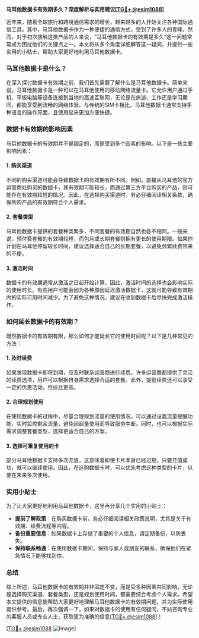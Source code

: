 **马耳他数据卡有效期多久？深度解析与实用建议[[TG💪+ @esim1088](https://t.me/s/esim1088)]**

近年来，随着全球旅行和跨境通信需求的增长，越来越多的人开始关注各种国际通信工具。其中，马耳他数据卡作为一种便捷的通信方式，受到了许多人的青睐。然而，对于初次接触这类产品的人来说，“马耳他数据卡的有效期是多久”这一问题常常成为困扰他们的关键点之一。本文将从多个角度详细解答这一疑问，并提供一些实用的小贴士，帮助大家更好地利用马耳他数据卡。

### 马耳他数据卡是什么？

在深入探讨数据卡有效期之前，我们首先需要了解什么是马耳他数据卡。简单来说，马耳他数据卡是一种可以在马耳他使用的移动网络流量卡。它允许用户通过手机、平板电脑等设备连接到当地的高速互联网，无论是在旅游、工作还是学习期间，都能享受到流畅的网络体验。与传统的SIM卡相比，马耳他数据卡通常支持多种语言的操作界面，且使用起来更加方便快捷。

### 数据卡有效期的影响因素

马耳他数据卡的有效期并不是固定的，而是受到多个因素的影响。以下是一些主要影响因素：

#### 1. **购买渠道**
不同的购买渠道可能会导致数据卡的有效期有所不同。例如，直接从马耳他的官方运营商处购买的数据卡，其有效期可能较长，而通过第三方平台购买的产品，则可能存在有效期较短的情况。因此，在选择购买渠道时，务必仔细阅读相关条款，确保所购产品的有效期符合个人需求。

#### 2. **套餐类型**
马耳他数据卡提供的套餐种类繁多，不同套餐的有效期自然也各不相同。一般来说，预付费套餐的有效期较短，而包月或长期套餐则拥有更长的使用期限。如果你计划在马耳他停留较长时间，建议选择适合自己的长期套餐，以避免频繁续费带来的不便。

#### 3. **激活时间**
数据卡的有效期通常从激活之日起开始计算。因此，激活时间的选择也会影响实际的使用时长。有些用户可能会因为各种原因延迟激活数据卡，这就可能导致有效期内的实际可用时间减少。为了避免这种情况，建议在收到数据卡后尽快完成激活操作。

### 如何延长数据卡的有效期？

既然数据卡的有效期有限，那么如何才能延长它的使用时间呢？以下是几种常见的方法：

#### 1. **及时续费**
如果发现数据卡即将到期，应及时联系运营商进行续费。许多运营商都提供了灵活的续费选项，用户可以根据自身需求选择合适的套餐。此外，提前续费还可以享受一定的优惠活动，性价比更高。

#### 2. **合理规划使用**
在使用数据卡的过程中，尽量合理规划流量的使用情况。可以通过设置流量提醒功能，实时监控剩余流量，避免因超量使用而导致服务中断。同时，也可以根据实际需求调整套餐类型，选择更适合自己的方案。

#### 3. **选择可重复使用的卡**
部分马耳他数据卡支持多次充值，这意味着即使卡片本身已经过期，只要充值成功，就可以继续使用。因此，在选购数据卡时，可以优先考虑这种类型的卡片，以便在未来多次使用。

### 实用小贴士

为了让大家更好地利用马耳他数据卡，这里再分享几个实用的小贴士：

- **提前了解政策**：在购买数据卡前，务必仔细阅读相关政策说明，尤其是关于有效期、续费流程等内容。
- **备份重要信息**：如果数据卡上存储了重要的个人信息，请定期备份，以防丢失。
- **保持联系畅通**：在使用数据卡期间，保持与家人或朋友的联系，确保他们在紧急情况下能够找到你。

### 总结

综上所述，马耳他数据卡的有效期并非固定不变，而是受多种因素共同影响。无论是选择购买渠道、套餐类型，还是规划使用时间，都需要综合考虑个人需求。希望本文提供的信息能帮助大家更好地理解马耳他数据卡的有效期问题，并为实际使用提供参考。最后，再次强调一下，如果对数据卡的使用有任何疑问，不妨咨询专业的客服人员或专业人士，获取更为准确的信息[[TG💪+ @esim1088](https://t.me/s/esim1088)]！

[[TG💪+ @esim1088](https://t.me/s/esim1088) ![Image](https://i.postimg.cc/4NQfJmqS/Snipaste-2025-05-13-00-14-12.png)]